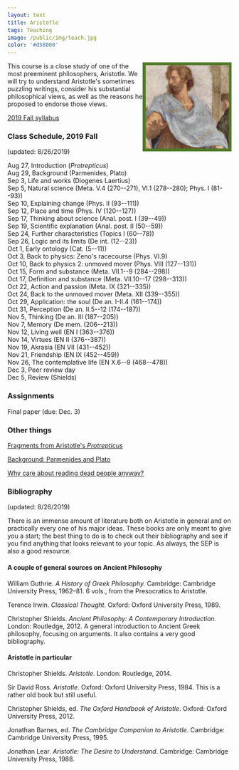 ```yaml
---
layout: text
title: Aristotle
tags: Teaching
image: /public/img/teach.jpg
color: '#d58000'
---
```


<img class="img-single" align="right" src="/public/img/arist.jpg" width="200">

This course is a close study of one of the most preeminent philosophers, Aristotle. We will try to understand Aristotle's sometimes puzzling writings, consider his substantial philosophical views, as well as the reasons he proposed to endorse those views.


<a href="http://zitavtoth.com/2_teaching/Arist/Arist2019F.pdf">2019 Fall syllabus</a>


### Class Schedule, 2019 Fall

(updated: 8/26/2019)

Aug 27, Introduction (*Protrepticus*)
<br> Aug 29, Background (Parmenides, Plato)
<br> Sep 3, Life and works (Diogenes Laertius)
<br> Sep 5, Natural science (Meta. V.4 (270--271), VI.1 (278--280); Phys. I (81--93))
<br> Sep 10, Explaining change (Phys. II (93--111))
<br> Sep 12, Place and time (Phys. IV (120--127))
<br> Sep 17, Thinking about science (Anal. post. I (39--49))
<br> Sep 19, Scientific explanation (Anal. post. II (50--59))
<br> Sep 24, Further characteristics  (Topics I (60--78))
<br> Sep 26, Logic and its limits (De int. (12--23))
<br> Oct 1, Early ontology (Cat. (5--11))
<br> Oct 3, Back to physics: Zeno's racecourse (Phys. VI.9)
<br> Oct 10, Back to physics 2: unmoved mover (Phys. VIII (127--131))
<br> Oct 15, Form and substance (Meta. VII.1--9 (284--298))
<br> Oct 17, Definition and substance (Meta. VII.10--17 (298--313))
<br> Oct 22, Action and passion (Meta. IX (321--335))
<br> Oct 24, Back to the unmoved mover (Meta. XII (339--355))
<br> Oct 29, Application: the soul (De an. I-II.4 (161--174))
<br> Oct 31, Perception (De an. II.5--12 (174--187))
<br> Nov 5, Thinking (De an. III (187--205))
<br> Nov 7, Memory (De mem. (206--213))
<br> Nov 12, Living well (EN I (363--376))
<br> Nov 14, Virtues (EN II (376--387))
<br> Nov 19, Akrasia (EN VII (431--452))
<br> Nov 21, Friendship (EN IX (452--459))
<br> Nov 26, The contemplative life (EN X.6--9 (468--478))
<br> Dec 3, Peer review day
<br> Dec 5, Review (Shields)


### Assignments

Final paper (due: Dec. 3)


### Other things

<a href="http://zitavtoth.com/2_teaching/Arist/Protrepticus.pdf">Fragments from Aristotle's *Protrepticus*</a>

<a href="http://zitavtoth.com/2_teaching/Arist/Background.pdf">Background: Parmenides and Plato</a>

<a href="http://learning.hccs.edu/faculty/christina.hemati/phil1301/readings/lewis-on-the-reading-of-old-books/view" target="_blank">Why care about reading dead people anyway?</a>


### Bibliography

(updated: 8/26/2019)

There is an immense amount of literature both on Aristotle in general and on practically every one of his major ideas. These books are only meant to give you a start; the best thing to do is to check out their bibliography and see if you find anything that looks relevant to your topic. As always, the SEP is also a good resource.



#### A couple of general sources on Ancient Philosophy

William Guthrie. _A History of Greek Philosophy._ Cambridge: Cambridge University Press, 1962–81. 6 vols., from the Presocratics to Aristotle.

Terence Irwin. _Classical Thought._ Oxford: Oxford University Press, 1989.

Christopher Shields. *Ancient Philosophy: A Contemporary Introduction.* London: Routledge, 2012. A general introduction to Ancient Greek philosophy, focusing on arguments. It also contains a very good bibliography.


#### Aristotle in particular

Christopher Shields. _Aristotle_.  London: Routledge, 2014.

Sir David Ross. _Aristotle_. Oxford: Oxford University Press, 1984. This is a rather old book but still useful.

Christopher Shields, ed. _The Oxford Handbook of Aristotle_. Oxford: Oxford University Press, 2012.

Jonathan Barnes, ed. _The Cambridge Companion to Aristotle_. Cambridge: Cambridge University Press, 1995.

Jonathan Lear. _Aristotle: The Desire to Understand_. Cambridge: Cambridge University Press, 1988.
